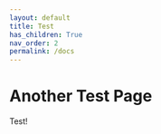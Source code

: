 ```yaml
---
layout: default
title: Test
has_children: True
nav_order: 2
permalink: /docs
---
```

# Another Test Page
Test!
